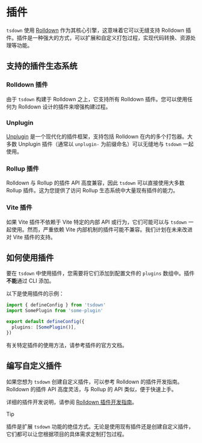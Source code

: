 # 插件

`tsdown` 使用 [Rolldown](https://rolldown.rs) 作为其核心引擎，这意味着它可以无缝支持 Rolldown 插件。插件是一种强大的方式，可以扩展和自定义打包过程，实现代码转换、资源处理等功能。

## 支持的插件生态系统

### Rolldown 插件

由于 `tsdown` 构建于 Rolldown 之上，它支持所有 Rolldown 插件。您可以使用任何为 Rolldown 设计的插件来增强构建过程。

### Unplugin

[Unplugin](https://unplugin.unjs.io/) 是一个现代化的插件框架，支持包括 Rolldown 在内的多个打包器。大多数 Unplugin 插件（通常以 `unplugin-` 为前缀命名）可以无缝地与 `tsdown` 一起使用。

### Rollup 插件

Rolldown 与 Rollup 的插件 API 高度兼容，因此 `tsdown` 可以直接使用大多数 Rollup 插件。这为您提供了访问 Rollup 生态系统中大量现有插件的能力。

### Vite 插件

如果 Vite 插件不依赖于 Vite 特定的内部 API 或行为，它们可能可以与 `tsdown` 一起使用。然而，严重依赖 Vite 内部机制的插件可能不兼容。我们计划在未来改进对 Vite 插件的支持。

## 如何使用插件

要在 `tsdown` 中使用插件，您需要将它们添加到配置文件的 `plugins` 数组中。插件**不能**通过 CLI 添加。

以下是使用插件的示例：

```ts [tsdown.config.ts]
import { defineConfig } from 'tsdown'
import SomePlugin from 'some-plugin'

export default defineConfig({
  plugins: [SomePlugin()],
})
```

有关特定插件的使用方法，请参考插件的官方文档。

## 编写自定义插件

如果您想为 `tsdown` 创建自定义插件，可以参考 Rolldown 的插件开发指南。Rolldown 的插件 API 高度灵活，与 Rollup 的 API 类似，便于快速上手。

详细的插件开发说明，请参阅 [Rolldown 插件开发指南](https://rolldown.rs/guide/plugin-development)。

> [!TIP]
> 插件是扩展 `tsdown` 功能的绝佳方式。无论是使用现有插件还是创建自定义插件，它们都可以让您根据项目的具体需求定制打包过程。
